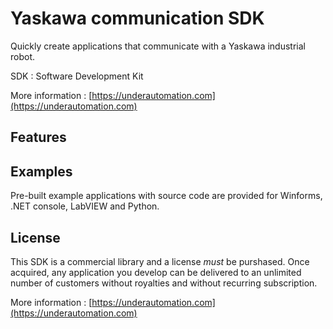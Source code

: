 # Yaskawa communication SDK

Quickly create applications that communicate with a Yaskawa industrial robot.

SDK : Software Development Kit

More information : [https://underautomation.com](https://underautomation.com)

## Features

## Examples

Pre-built example applications with source code are provided for Winforms, .NET console, LabVIEW and Python.

## License

This SDK is a commercial library and a license _must_ be purshased. Once acquired, any application you develop can be delivered to an unlimited number of customers without royalties and without recurring subscription.

More information : [https://underautomation.com](https://underautomation.com)
